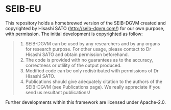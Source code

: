 # SEIB-EU
This repository holds a homebrewed version of the SEIB-DGVM created and copyrighted by Hisashi SATO (http://seib-dgvm.com/) for our own purpose, with permission.
The initial development is copyrighted as follow:

> 1. SEIB-DGVM can be used by any researchers and by any organs for research purpose. For other usage, please contact to Dr Hisashi SATO and obtain permission beforehand.
> 2. The code is provided with no guarantees as to the accuracy, correctness or utlility of the output produced.
> 3. Modified code can be only redistributed with permissions of Dr Hisashi SATO.
> 4. Publications should give adequately citation to the authors of the SEIB-DGVM (see Publications page). We really appreciate if you send us resultant publications!

Further developments within this framework are licensed under Apache-2.0.
